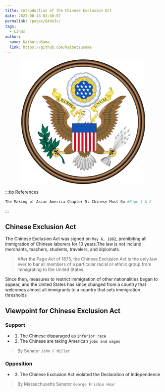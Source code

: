```yaml
---
title: Introduction of the Chinese Exclusion Act
date: 2022-08-13 03:30:57
permalink: /pages/84da3c/
tags:
  - Linux
author: 
  name: KaibutsuSama
  link: https://github.com/kaibutsusama
---
```


<p align="center">
<img src="../../../docs/.vuepress/public/img/act.png" style="width:400px"/>
</p>

:::tip References
```bash
The Making of Asian America Chapter 5: Chinese Must Go #Page 1 & 2
```
:::

## Chinese Exclusion Act

The Chinese Exclusion Act was signed on `May 6, 1882`, prohibiting all immigration of Chinese laborers for 10 years.The law is not inclund merchants, teachers, students, travelers, and diplomats.

> After the Page Act of 1875, the Chinese Exclusion Act is the only law ever to bar all members of a particular racial or ethnic group from immigrating to the United States.

Since then, measures to restrict immigration of other nationalities began to appear, and the United States has since changed from a country that welcomes almost all immigrants to a country that sets immigration thresholds

## Viewpoint for Chinese Exclusion Act

### Support
- 1. The Chinese disparaged as `inferior race`

- 2. The Chinese are taking American `jobs and wages`

> By Senator `John F Miller`

### Opposition
- 3. The Chinese Exclusion Act violated the Declaration of Independence

> By Massachusetts Senator `George Frisbie Hoar`